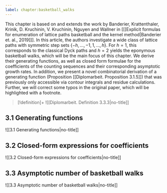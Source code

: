 ```yaml
---
label: chapter:basketball_walks
---
```

This chapter is based on and extends the work by Banderier, Krattenthaler, Krinik, D. Kruchinin, V. Kruchinin, Nguyen and Wallner in \[[[Explicit formulas for enumeration of lattice paths basketball and the kernel method|Banderier et. al., 2019]]\]. 
In this article, the authors investigate a wide class of lattice paths with symmetric step sets $\{-h,\dots,-1,1,\dots,h\}$. 
For $h = 1$, this corresponds to the classical Dyck paths and $h = 2$ yields the eponymous basketball walks, which will be the main focus of this chapter. 
We derive their generating functions, as well as closed form formulae for the coefficients of the counting sequences and their corresponding asymptotic growth rates. In addition, we present a novel combinatorial derivation of a generating function (Proposition [[Diplomarbeit. Proposition 3.1.5]]) that was previously only accessible via contour integrals and residue calculations.
Further, we will correct some typos in the original paper, which will be highlighted with a footnote.

> [!definition]+ 
> ![[Diplomarbeit. Definition 3.3.3|no-title]]


## 3.1 Generating functions

![[3.1 Generating functions|no-title]]

## 3.2 Closed-form expressions for coefficients

![[3.2 Closed-form expressions for coefficients|no-title]]

## 3.3 Asymptotic number of basketball walks

![[3.3 Asymptotic number of basketball walks|no-title]]

